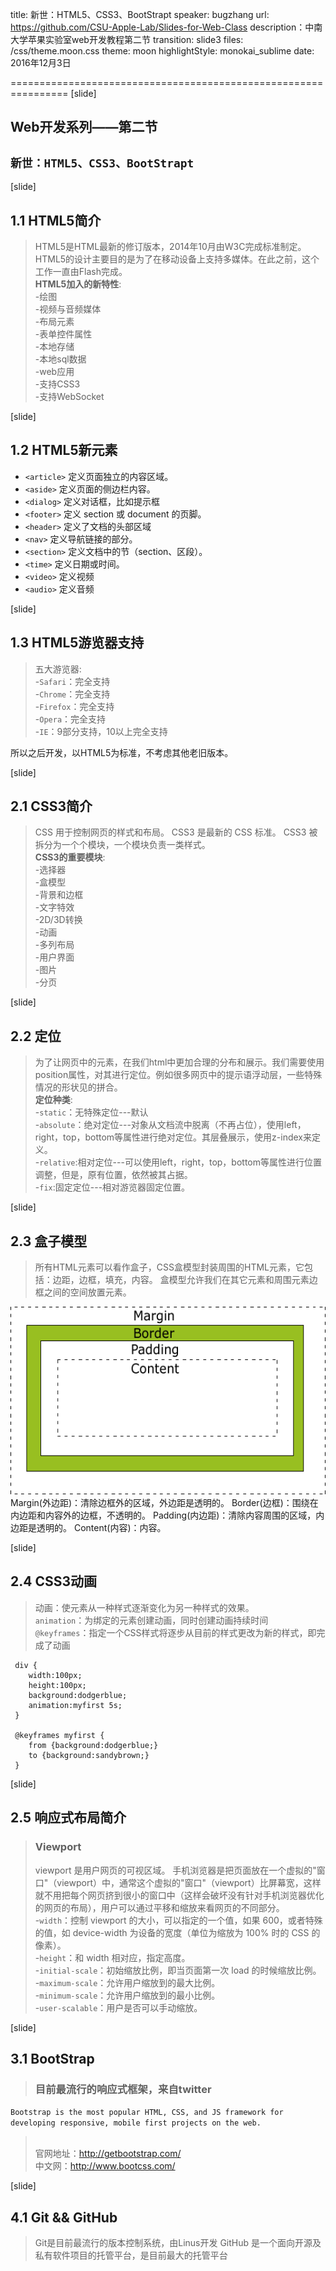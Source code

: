 title: 新世：HTML5、CSS3、BootStrapt
speaker: bugzhang
url: https://github.com/CSU-Apple-Lab/Slides-for-Web-Class
description：中南大学苹果实验室web开发教程第二节
transition: slide3
files: /css/theme.moon.css
theme: moon
highlightStyle: monokai_sublime
date: 2016年12月3日

================================================================
[slide]

## Web开发系列——第二节
## `新世：HTML5、CSS3、BootStrapt`


[slide]
## 1.1 HTML5简介
>HTML5是HTML最新的修订版本，2014年10月由W3C完成标准制定。
HTML5的设计主要目的是为了在移动设备上支持多媒体。在此之前，这个工作一直由Flash完成。
<br>**HTML5加入的新特性**:
<br>-绘图
<br>-视频与音频媒体
<br>-布局元素
<br>-表单控件属性
<br>-本地存储
<br>-本地sql数据
<br>-web应用
<br>-支持CSS3
<br>-支持WebSocket


[slide]
## 1.2 HTML5新元素
- `<article>`	定义页面独立的内容区域。
- `<aside>`	定义页面的侧边栏内容。
- `<dialog>`	定义对话框，比如提示框
- `<footer>`	定义 section 或 document 的页脚。
- `<header>`	定义了文档的头部区域
- `<nav>`	    定义导航链接的部分。
- `<section>`	定义文档中的节（section、区段）。
- `<time>`	定义日期或时间。
- `<video>`   定义视频
- `<audio>`   定义音频

[slide]
## 1.3 HTML5游览器支持
>五大游览器:
<br>-`Safari`：完全支持
<br>-`Chrome`：完全支持
<br>-`Firefox`：完全支持
<br>-`Opera`：完全支持
<br>-`IE`：9部分支持，10以上完全支持

所以之后开发，以HTML5为标准，不考虑其他老旧版本。


[slide]
## 2.1 CSS3简介
>CSS 用于控制网页的样式和布局。
 CSS3 是最新的 CSS 标准。
 CSS3 被拆分为一个个模块，一个模块负责一类样式。
<br>**CSS3的重要模块**:
<br>-选择器
<br>-盒模型
<br>-背景和边框
<br>-文字特效
<br>-2D/3D转换
<br>-动画
<br>-多列布局
<br>-用户界面
<br>-图片
<br>-分页


[slide]
## 2.2 定位
> 为了让网页中的元素，在我们html中更加合理的分布和展示。我们需要使用position属性，对其进行定位。例如很多网页中的提示语浮动层，一些特殊情况的形状见的拼合。
<br>**定位种类**:
><br>-`static`：无特殊定位---默认
<br>-`absolute`：绝对定位---对象从文档流中脱离（不再占位），使用left，right，top，bottom等属性进行绝对定位。其层叠展示，使用z-index来定义。
<br>-`relative`:相对定位---可以使用left，right，top，bottom等属性进行位置调整，但是，原有位置，依然被其占据。
<br>-`fix`:固定定位---相对游览器固定位置。

[slide]
## 2.3 盒子模型
> 所有HTML元素可以看作盒子，CSS盒模型封装周围的HTML元素，它包括：边距，边框，填充，内容。
  盒模型允许我们在其它元素和周围元素边框之间的空间放置元素。
<div class="columns2">
    <div><img src="/assets/img/class2/box-model.gif" height="300"></div>
    <div>
        Margin(外边距)：清除边框外的区域，外边距是透明的。
        Border(边框)：围绕在内边距和内容外的边框，不透明的。
        Padding(内边距)：清除内容周围的区域，内边距是透明的。
        Content(内容)：内容。
    </div>
</div>


[slide]
## 2.4 CSS3动画
>动画：使元素从一种样式逐渐变化为另一种样式的效果。
<br>`animation`：为绑定的元素创建动画，同时创建动画持续时间
<br>`@keyframes`：指定一个CSS样式将逐步从目前的样式更改为新的样式，即完成了动画

```
 div {
    width:100px;
    height:100px;
    background:dodgerblue;
    animation:myfirst 5s;
 }
 
 @keyframes myfirst {
    from {background:dodgerblue;}
    to {background:sandybrown;}
 }       
```


[slide]
## 2.5 响应式布局简介
>### Viewport
>viewport 是用户网页的可视区域。
手机浏览器是把页面放在一个虚拟的"窗口"（viewport）中，通常这个虚拟的"窗口"（viewport）比屏幕宽，这样就不用把每个网页挤到很小的窗口中（这样会破坏没有针对手机浏览器优化的网页的布局），用户可以通过平移和缩放来看网页的不同部分。
><br>-`width`：控制 viewport 的大小，可以指定的一个值，如果 600，或者特殊的值，如 device-width 为设备的宽度（单位为缩放为 100% 时的 CSS 的像素）。
 <br>-`height`：和 width 相对应，指定高度。
 <br>-`initial-scale`：初始缩放比例，即当页面第一次 load 的时候缩放比例。
 <br>-`maximum-scale`：允许用户缩放到的最大比例。
 <br>-`minimum-scale`：允许用户缩放到的最小比例。
 <br>-`user-scalable`：用户是否可以手动缩放。
 
 
 [slide]
 ## 3.1 BootStrap
 >### 目前最流行的响应式框架，来自twitter
 `Bootstrap is the most popular HTML, CSS, and JS framework for developing responsive, mobile first projects on the web.`
 ><br>官网地址：http://getbootstrap.com/ 
 <br>中文网：http://www.bootcss.com/
 
 
 [slide]
 ## 4.1 Git && GitHub
 > Git是目前最流行的版本控制系统，由Linus开发
 > GitHub 是一个面向开源及私有软件项目的托管平台，是目前最大的托管平台
